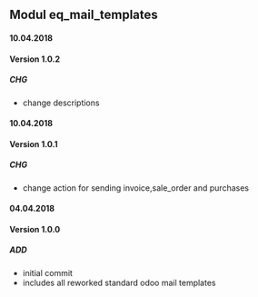 ## Modul eq_mail_templates

#### 10.04.2018
#### Version 1.0.2
##### CHG
- change descriptions

#### 10.04.2018
#### Version 1.0.1
##### CHG
- change action for sending invoice,sale_order and purchases

#### 04.04.2018
#### Version 1.0.0
##### ADD
- initial commit
- includes all reworked standard odoo mail templates
